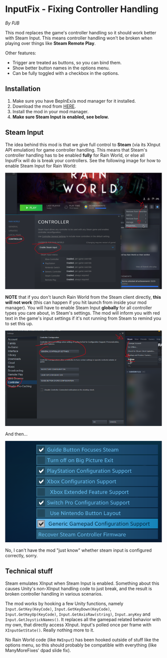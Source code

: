 ﻿# InputFix - Fixing Controller Handling
*By PJB*

This mod replaces the game's controller handling so it should work better with Steam Input.
This means controller handling won't be broken when playing over things like **Steam Remote Play**.

Other features:
* Trigger are treated as buttons, so you can bind them.
* Show better button names in the options menu.
* Can be fully toggled with a checkbox in the options.

## Installation

1. Make sure you have BepInEx/a mod manager for it installed.
2. Download the mod from [HERE](https://github.com/PJB3005/RainWorldMods/releases/download/inputfix-0.3.1/InputFix.dll).
3. Install the mod in your mod manager.
4. **Make sure Steam Input is enabled, see below.**

## Steam Input

The idea behind this mod is that we give full control to **Steam** (via its XInput API emulation) for game controller handling. This means that Steam's controller handling has to be enabled **fully** for Rain World, or else all InputFix will do is break your controllers. See the following image for how to enable Steam Input for Rain World:

![](SteamInputGame.png)

**NOTE** that if you don't launch Rain World from the Steam client directly, **this will not work** (this can happen if you hit launch from inside your mod manager). You will have to enable Steam Input **globally** for all controller types you care about, in Steam's settings. The mod will inform you with red text in the game's input settings if it's not running from Steam to remind you to set this up.

![img.png](SteamInputGlobal.png)

And then...

![img.png](SteamInputGlobalOptions.png)

No, I can't have the mod "just know" whether steam input is configured correctly, sorry.

## Technical stuff

Steam emulates XInput when Steam Input is enabled. Something about this causes Unity's non-XInput handling code to just break, and the result is broken controller handling in various scenarios.

The mod works by hooking a few Unity functions, namely `Input.GetKey(KeyCode)`, `Input.GetKeyDown(KeyCode)`, `Input.GetKeyUp(KeyCode)`, `Input.GetAxisRaw(string)`, `Input.anyKey` and `Input.GetJoystickNames()`. It replaces all the gamepad related behavior with my own, that directly access XInput. Input's polled once per frame with `XInputGetState()`. Really nothing more to it.

No Rain World code (like `RWInput`) has been hooked outside of stuff like the options menu, so this should probably be compatible with everything (like ManyMoreFixes' dpad slide fix).


